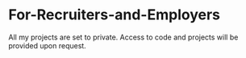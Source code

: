 # For-Recruiters-and-Employers

All my projects are set to private. Access to code and projects will be provided upon request.
